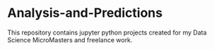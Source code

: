 # Analysis-and-Predictions

This repository contains jupyter python projects created for my Data Science MicroMasters and freelance work.
